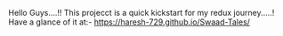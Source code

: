 Hello Guys....!!
This projecct is a quick kickstart for my redux journey.....!
Have a glance of it at:-  https://haresh-729.github.io/Swaad-Tales/
